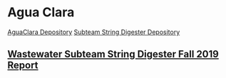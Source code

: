 # Agua Clara
[AguaClara Depository](https://github.com/AguaClara/String-Digester)
[Subteam String Digester Depository](https://github.com/AguaClara/String-Digester)
## [Wastewater Subteam String Digester Fall 2019 Report](https://colab.research.google.com/drive/1bCo5l3UjrdeM9crV1CJhCS_xlaDBv3I9)
